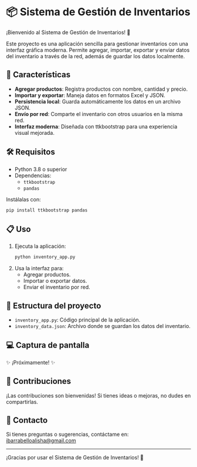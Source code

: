# 📦 Sistema de Gestión de Inventarios

¡Bienvenido al Sistema de Gestión de Inventarios! 🎉

Este proyecto es una aplicación sencilla para gestionar inventarios con una interfaz gráfica moderna. Permite agregar, importar, exportar y enviar datos del inventario a través de la red, además de guardar los datos localmente.

## 🚀 Características

- **Agregar productos**: Registra productos con nombre, cantidad y precio.
- **Importar y exportar**: Maneja datos en formatos Excel y JSON.
- **Persistencia local**: Guarda automáticamente los datos en un archivo JSON.
- **Envío por red**: Comparte el inventario con otros usuarios en la misma red.
- **Interfaz moderna**: Diseñada con ttkbootstrap para una experiencia visual mejorada.

## 🛠️ Requisitos

- Python 3.8 o superior
- Dependencias:
  - `ttkbootstrap`
  - `pandas`

Instálalas con:
```bash
pip install ttkbootstrap pandas
```

## 📋 Uso

1. Ejecuta la aplicación:
   ```bash
   python inventory_app.py
   ```
2. Usa la interfaz para:
   - Agregar productos.
   - Importar o exportar datos.
   - Enviar el inventario por red.

## 📂 Estructura del proyecto

- `inventory_app.py`: Código principal de la aplicación.
- `inventory_data.json`: Archivo donde se guardan los datos del inventario.

## 💻 Captura de pantalla

✨ ¡Próximamente! ✨

## 🤝 Contribuciones

¡Las contribuciones son bienvenidas! Si tienes ideas o mejoras, no dudes en compartirlas.

## 📧 Contacto

Si tienes preguntas o sugerencias, contáctame en: [ibarrabelloalisha@gmail.com](mailto:ibarrabelloalisha@gmail.com)

---

¡Gracias por usar el Sistema de Gestión de Inventarios! 🎊